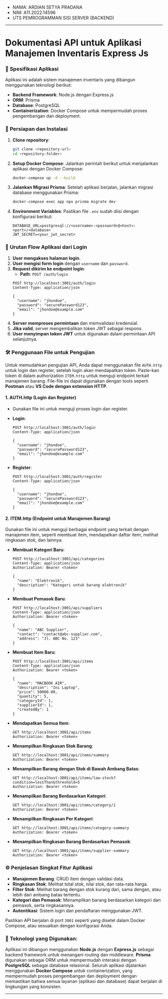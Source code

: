 - NAMA: ARDIAN SETYA PRADANA
- NIM: A11.2022.14596
- UTS PEMROGRAMMAN SISI SERVER (BACKEND)

---

# Dokumentasi API untuk Aplikasi Manajemen Inventaris Express Js

### 📄 **Spesifikasi Aplikasi**
Aplikasi ini adalah sistem manajemen inventaris yang dibangun menggunakan teknologi berikut:
- **Backend Framework**: Node.js dengan Express.js
- **ORM**: Prisma
- **Database**: PostgreSQL
- **Containerization**: Docker Compose untuk mempermudah proses pengembangan dan deployment.

### 🔧 **Persiapan dan Instalasi**
1. **Clone repository**:
   ```bash
   git clone <repository-url>
   cd <repository-folder>
   ```
2. **Setup Docker Compose**:
   Jalankan perintah berikut untuk menjalankan aplikasi dengan Docker Compose:
   ```bash
   docker-compose up -d --build
   ```
3. **Jalankan Migrasi Prisma**:
   Setelah aplikasi berjalan, jalankan migrasi database menggunakan Prisma:
   ```bash
   docker-compose exec app npx prisma migrate dev
   ```
4. **Environment Variables**:
   Pastikan file `.env` sudah diisi dengan konfigurasi berikut:
   ``` 
   DATABASE_URL=postgresql://<username>:<password>@<host>:<port>/<database>
   JWT_SECRET=<your_jwt_secret>
   ```

### 🔑 **Urutan Flow Aplikasi dari Login**
1. **User mengakses halaman login**.
2. **User mengisi form login** dengan `username` dan `password`.
3. **Request dikirim ke endpoint login**:
   - **Path**: `POST /auth/login`
   ```http
   POST http://localhost:3001/auth/login
   Content-Type: application/json

   {
     "username": "jhondoe",
     "password": "securePassword123",
     "email": "jhondoe@example.com"
   }
   ```
4. **Server memproses permintaan** dan memvalidasi kredensial.
5. **Jika valid**, server mengembalikan token JWT sebagai respons.
6. **User menyimpan token JWT** untuk digunakan dalam permintaan API selanjutnya.

### 🛠️ **Penggunaan File untuk Pengujian**
Untuk memudahkan pengujian API, Anda dapat menggunakan file `AUTH.http` untuk login dan register, setelah login akan mendapatkan token. Paste-kan token di dalam authorization `ITEM.http` untuk menguji endpoint terkait manajemen barang. File-file ini dapat digunakan dengan tools seperti **Postman** atau **VS Code dengan extension HTTP**.

#### 1. **AUTH.http** (Login dan Register)
   - Gunakan file ini untuk menguji proses login dan register.
   - **Login**:
     ```http
     POST http://localhost:3001/auth/login
     Content-Type: application/json

     {
       "username": "jhondoe",
       "password": "securePassword123",
       "email": "jhondoe@example.com"
     }
     ```

   - **Register**:
     ```http
     POST http://localhost:3001/auth/register
     Content-Type: application/json

     {
       "username": "jhondoe",
       "password": "securePassword123",
       "email": "jhondoe@example.com"
     }
     ```

#### 2. **ITEM.http** (Endpoint untuk Manajemen Barang)
   Gunakan file ini untuk menguji berbagai endpoint yang terkait dengan manajemen item, seperti membuat item, mendapatkan daftar item, melihat ringkasan stok, dan lainnya.

   - **Membuat Kategori Baru**:
     ```http
     POST http://localhost:3001/api/categories
     Content-Type: application/json
     Authorization: Bearer <token>

     {
       "name": "Elektronik",
       "description": "Kategori untuk barang elektronik"
     }
     ```

   - **Membuat Pemasok Baru**:
     ```http
     POST http://localhost:3001/api/suppliers
     Content-Type: application/json
     Authorization: Bearer <token>

     {
       "name": "ABC Supplier",
       "contact": "contact@abc-supplier.com",
       "address": "Jl. ABC No. 123"
     }
     ```

   - **Membuat Item Baru**:
     ```http
     POST http://localhost:3001/api/items
     Content-Type: application/json
     Authorization: Bearer <token>

     {
       "name": "MACBOOK AIR",
       "description": "Ini Laptop",
       "price": 50000.00,
       "quantity": 5,
       "categoryId": 1,
       "supplierId": 1,
       "createdBy": 1
     }
     ```

   - **Mendapatkan Semua Item**:
     ```http
     GET http://localhost:3001/api/items
     Authorization: Bearer <token>
     ```

   - **Menampilkan Ringkasan Stok Barang**:
     ```http
     GET http://localhost:3001/api/items/summary
     Authorization: Bearer <token>
     ```

   - **Menampilkan Barang dengan Stok di Bawah Ambang Batas**:
     ```http
     GET http://localhost:3001/api/items/low-stock?condition=lessThan&threshold=5
     Authorization: Bearer <token>
     ```

   - **Menampilkan Barang Berdasarkan Kategori**:
     ```http
     GET http://localhost:3001/api/items/category/1
     Authorization: Bearer <token>
     ```

   - **Menampilkan Ringkasan Per Kategori**:
     ```http
     GET http://localhost:3001/api/items/category-summary
     Authorization: Bearer <token>
     ```

   - **Menampilkan Ringkasan Barang Berdasarkan Pemasok**:
     ```http
     GET http://localhost:3001/api/items/supplier-summary
     Authorization: Bearer <token>
     ```

### ⚙️ **Penjelasan Singkat Fitur Aplikasi**
- **Manajemen Barang**: CRUD item dengan validasi data.
- **Ringkasan Stok**: Melihat total stok, nilai stok, dan rata-rata harga.
- **Filter Stok**: Melihat barang dengan stok kurang dari, sama dengan, atau lebih dari ambang batas tertentu.
- **Kategori dan Pemasok**: Menampilkan barang berdasarkan kategori dan pemasok, serta ringkasannya.
- **Autentikasi**: Sistem login dan pendaftaran menggunakan JWT.

Pastikan API berjalan di port `3001` seperti yang disetel dalam Docker Compose, atau sesuaikan dengan konfigurasi Anda.

### 🚀 **Teknologi yang Digunakan:**
Aplikasi ini dibangun menggunakan **Node.js** dengan **Express.js** sebagai backend framework untuk menangani routing dan middleware. **Prisma** digunakan sebagai ORM untuk mempermudah interaksi dengan **PostgreSQL** sebagai database relasional. Seluruh aplikasi dijalankan menggunakan **Docker Compose** untuk containerization, yang mempermudah proses pengembangan dan deployment dengan memastikan bahwa semua layanan (aplikasi dan database) dapat berjalan di lingkungan yang konsisten.

---


